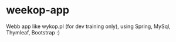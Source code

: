 # weekop-app
Webb app like wykop.pl (for dev training only), using Spring, MySql, Thymleaf, Bootstrap :)
